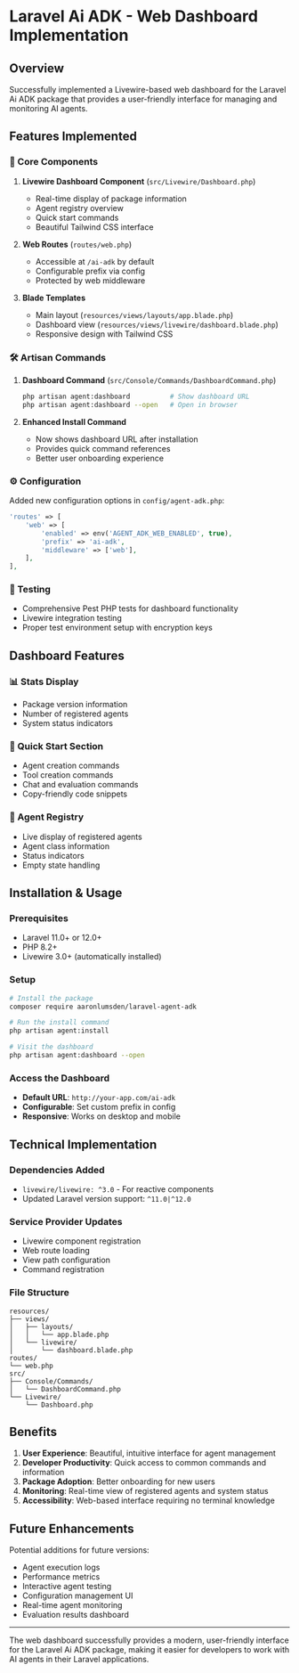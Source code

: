# Laravel Ai ADK - Web Dashboard Implementation

## Overview

Successfully implemented a Livewire-based web dashboard for the Laravel Ai ADK package that provides a user-friendly interface for managing and monitoring AI agents.

## Features Implemented

### 🎯 Core Components

1. **Livewire Dashboard Component** (`src/Livewire/Dashboard.php`)

   - Real-time display of package information
   - Agent registry overview
   - Quick start commands
   - Beautiful Tailwind CSS interface

2. **Web Routes** (`routes/web.php`)

   - Accessible at `/ai-adk` by default
   - Configurable prefix via config
   - Protected by web middleware

3. **Blade Templates**
   - Main layout (`resources/views/layouts/app.blade.php`)
   - Dashboard view (`resources/views/livewire/dashboard.blade.php`)
   - Responsive design with Tailwind CSS

### 🛠 Artisan Commands

1. **Dashboard Command** (`src/Console/Commands/DashboardCommand.php`)

   ```bash
   php artisan agent:dashboard          # Show dashboard URL
   php artisan agent:dashboard --open   # Open in browser
   ```

2. **Enhanced Install Command**
   - Now shows dashboard URL after installation
   - Provides quick command references
   - Better user onboarding experience

### ⚙️ Configuration

Added new configuration options in `config/agent-adk.php`:

```php
'routes' => [
    'web' => [
        'enabled' => env('AGENT_ADK_WEB_ENABLED', true),
        'prefix' => 'ai-adk',
        'middleware' => ['web'],
    ],
],
```

### 🧪 Testing

- Comprehensive Pest PHP tests for dashboard functionality
- Livewire integration testing
- Proper test environment setup with encryption keys

## Dashboard Features

### 📊 Stats Display

- Package version information
- Number of registered agents
- System status indicators

### 🚀 Quick Start Section

- Agent creation commands
- Tool creation commands
- Chat and evaluation commands
- Copy-friendly code snippets

### 👥 Agent Registry

- Live display of registered agents
- Agent class information
- Status indicators
- Empty state handling

## Installation & Usage

### Prerequisites

- Laravel 11.0+ or 12.0+
- PHP 8.2+
- Livewire 3.0+ (automatically installed)

### Setup

```bash
# Install the package
composer require aaronlumsden/laravel-agent-adk

# Run the install command
php artisan agent:install

# Visit the dashboard
php artisan agent:dashboard --open
```

### Access the Dashboard

- **Default URL**: `http://your-app.com/ai-adk`
- **Configurable**: Set custom prefix in config
- **Responsive**: Works on desktop and mobile

## Technical Implementation

### Dependencies Added

- `livewire/livewire: ^3.0` - For reactive components
- Updated Laravel version support: `^11.0|^12.0`

### Service Provider Updates

- Livewire component registration
- Web route loading
- View path configuration
- Command registration

### File Structure

```
resources/
├── views/
│   ├── layouts/
│   │   └── app.blade.php
│   └── livewire/
│       └── dashboard.blade.php
routes/
└── web.php
src/
├── Console/Commands/
│   └── DashboardCommand.php
└── Livewire/
    └── Dashboard.php
```

## Benefits

1. **User Experience**: Beautiful, intuitive interface for agent management
2. **Developer Productivity**: Quick access to common commands and information
3. **Package Adoption**: Better onboarding for new users
4. **Monitoring**: Real-time view of registered agents and system status
5. **Accessibility**: Web-based interface requiring no terminal knowledge

## Future Enhancements

Potential additions for future versions:

- Agent execution logs
- Performance metrics
- Interactive agent testing
- Configuration management UI
- Real-time agent monitoring
- Evaluation results dashboard

---

The web dashboard successfully provides a modern, user-friendly interface for the Laravel Ai ADK package, making it easier for developers to work with AI agents in their Laravel applications.
